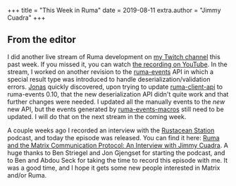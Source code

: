 +++
title = "This Week in Ruma"
date = 2019-08-11
extra.author = "Jimmy Cuadra"
+++

## From the editor

I did another live stream of Ruma development on [my Twitch channel](https://www.twitch.tv/jimmycuadra) this past week.
If you missed it, you can watch [the recording on YouTube](https://www.youtube.com/watch?v=vfMvGWCBkVI).
In the stream, I worked on another revision to the [ruma-events](https://github.com/ruma/ruma-events) API in which a special result type was introduced to handle deserialization/validation errors.
[Jonas](https://github.com/jplatte) quickly discovered, upon trying to update [ruma-client-api](https://github.com/ruma/ruma-client-api) to ruma-events 0.10, that the new deserialization API didn't quite work and that further changes were needed.
I updated all the manually events to the *new* new API, but the events generated by [ruma-events-macros](https://github.com/ruma/ruma-events-macros) still need to be updated.
I will do that on the next stream in the coming week.

A couple weeks ago I recorded an interview with the [Rustacean Station](https://rustacean-station.org/) podcast, and today the episode was released.
You can find it here: [Ruma and the Matrix Communication Protocol: An Interview with Jimmy Cuadra](https://rustacean-station.org/episode/001-ruma/).
A huge thanks to Ben Striegel and Jon Gjengset for starting the podcast, and to Ben and Abdou Seck for taking the time to record this episode with me.
It was a good time, and I hope it gets some new people interested in Matrix and/or Ruma.
